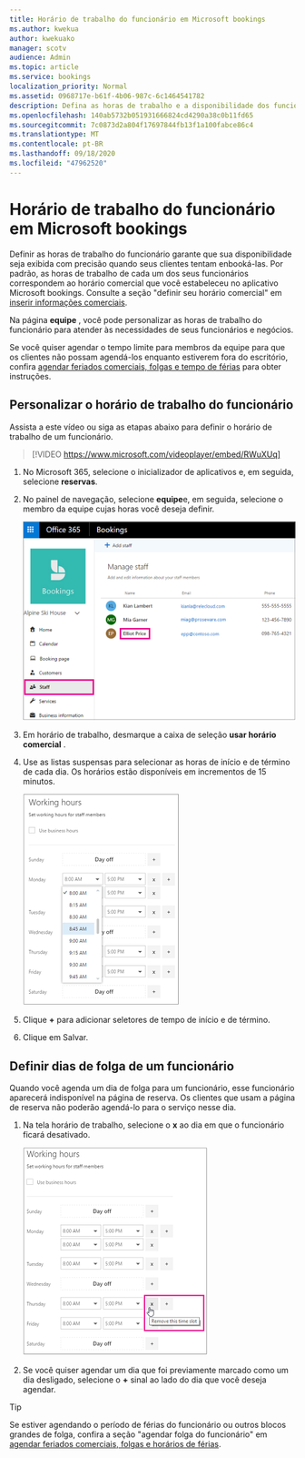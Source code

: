 ```yaml
---
title: Horário de trabalho do funcionário em Microsoft bookings
ms.author: kwekua
author: kwekuako
manager: scotv
audience: Admin
ms.topic: article
ms.service: bookings
localization_priority: Normal
ms.assetid: 0968717e-b61f-4b06-987c-6c1464541782
description: Defina as horas de trabalho e a disponibilidade dos funcionários em Microsoft bookings.
ms.openlocfilehash: 140ab5732b051931666824cd4290a38c0b11fd65
ms.sourcegitcommit: 7c0873d2a804f17697844fb13f1a100fabce86c4
ms.translationtype: MT
ms.contentlocale: pt-BR
ms.lasthandoff: 09/18/2020
ms.locfileid: "47962520"
---
```

# <a name="employee-working-hours-in-microsoft-bookings"></a>Horário de trabalho do funcionário em Microsoft bookings

Definir as horas de trabalho do funcionário garante que sua disponibilidade seja exibida com precisão quando seus clientes tentam enbooká-las. Por padrão, as horas de trabalho de cada um dos seus funcionários correspondem ao horário comercial que você estabeleceu no aplicativo Microsoft bookings. Consulte a seção "definir seu horário comercial" em [inserir informações comerciais](enter-business-information.md#set-your-business-hours).

Na página **equipe** , você pode personalizar as horas de trabalho do funcionário para atender às necessidades de seus funcionários e negócios.

Se você quiser agendar o tempo limite para membros da equipe para que os clientes não possam agendá-los enquanto estiverem fora do escritório, confira [agendar feriados comerciais, folgas e tempo de férias](schedule-closures-time-off-vacation.md) para obter instruções.

## <a name="customize-employee-working-hours"></a>Personalizar o horário de trabalho do funcionário

Assista a este vídeo ou siga as etapas abaixo para definir o horário de trabalho de um funcionário.

> [!VIDEO https://www.microsoft.com/videoplayer/embed/RWuXUq]

1. No Microsoft 365, selecione o inicializador de aplicativos e, em seguida, selecione **reservas**.

1. No painel de navegação, selecione **equipe**e, em seguida, selecione o membro da equipe cujas horas você deseja definir.

   ![Tela da imagem da equipe de livros com o nome realçado](../media/bookings-staff-name-highlight.png)

1. Em horário de trabalho, desmarque a caixa de seleção **usar horário comercial** .

1. Use as listas suspensas para selecionar as horas de início e de término de cada dia. Os horários estão disponíveis em incrementos de 15 minutos.

   ![Tela da imagem da equipe de horário de trabalho de livros](../media/bookings-staff-hours.png)

1. Clique **+** para adicionar seletores de tempo de início e de término.

1. Clique em Salvar.

## <a name="set-an-employees-days-off"></a>Definir dias de folga de um funcionário

Quando você agenda um dia de folga para um funcionário, esse funcionário aparecerá indisponível na página de reserva. Os clientes que usam a página de reserva não poderão agendá-lo para o serviço nesse dia.

1. Na tela horário de trabalho, selecione o **x** ao dia em que o funcionário ficará desativado.

   ![Imagem da tela de horários de trabalho da equipe de reservas com o botão do mouse sobre x](../media/bookings-staff-time-off.png)

1. Se você quiser agendar um dia que foi previamente marcado como um dia desligado, selecione o **+** sinal ao lado do dia que você deseja agendar.

> [!TIP]
> Se estiver agendando o período de férias do funcionário ou outros blocos grandes de folga, confira a seção "agendar folga do funcionário" em [agendar feriados comerciais, folgas e horários de férias](schedule-closures-time-off-vacation.md#schedule-employee-time-off).
